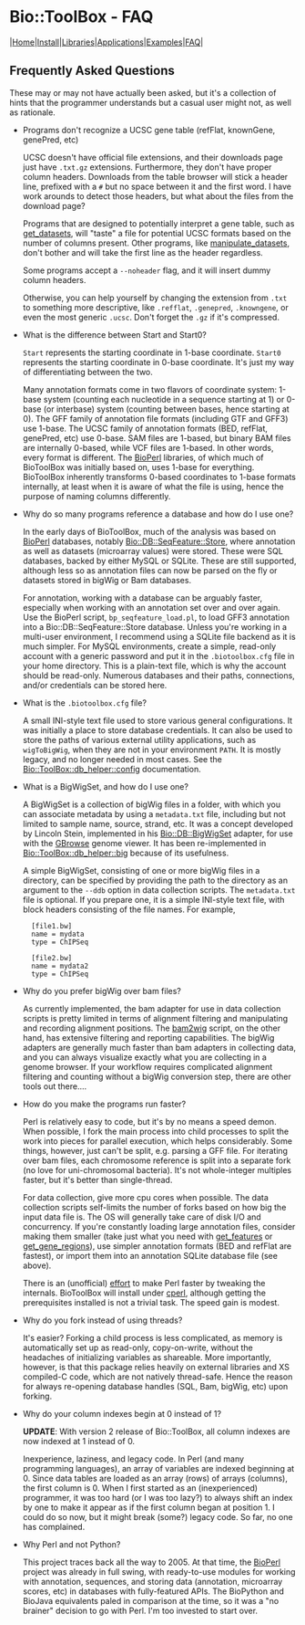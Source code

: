 # Bio::ToolBox - FAQ

|[Home](ReadMe.md)|[Install](AdvancedInstallation.md)|[Libraries](Libraries.md)|[Applications](Applications.md)|[Examples](Examples.md)|[FAQ](FAQ.md)|

## Frequently Asked Questions

These may or may not have actually been asked, but it's a collection of hints that the 
programmer understands but a casual user might not, as well as rationale.

- Programs don't recognize a UCSC gene table (refFlat, knownGene, genePred, etc)

	UCSC doesn't have official file extensions, and their downloads page just 
	have `.txt.gz` extensions. Furthermore, they don't have proper column headers. Downloads 
	from the table browser will stick a header line, prefixed with a `#` but no space
	between it and the first word. I have work arounds to detect those headers, but 
	what about the files from the download page?
	
	Programs that are designed to potentially interpret a gene table, such as
	[get_datasets](apps/get_datasets.md), will "taste" a file for potential UCSC
	formats based on the number of columns present. Other programs, like
	[manipulate_datasets](apps/manipulate_datasets.md), don't bother and will take
	the first line as the header regardless. 
	
	Some programs accept a `--noheader` flag, and it will insert dummy column headers.
	
	Otherwise, you can help yourself by changing the extension from `.txt` to something 
	more descriptive, like `.refflat`, `.genepred`, `.knowngene`, or even the most 
	generic `.ucsc`. Don't forget the `.gz` if it's compressed.

- What is the difference between Start and Start0?

	`Start` represents the starting coordinate in 1-base coordinate. `Start0` represents 
	the starting coordinate in 0-base coordinate. It's just my way of differentiating 
	between the two.
	
	Many annotation formats come in two flavors of coordinate system: 1-base system
	(counting each nucleotide in a sequence starting at 1) or 0-base (or interbase) system
	(counting between bases, hence starting at 0). The GFF family of annotation file
	formats (including GTF and GFF3) use 1-base. The UCSC family of annotation formats
	(BED, refFlat, genePred, etc) use 0-base. SAM files are 1-based, but binary BAM files
	are internally 0-based, while VCF files are 1-based. In other words, every format is
	different. The [BioPerl](https://bioperl.org) libraries, of which much of BioToolBox
	was initially based on, uses 1-base for everything. BioToolBox inherently transforms
	0-based coordinates to 1-base formats internally, at least when it is aware of what
	the file is using, hence the purpose of naming columns differently.

- Why do so many programs reference a database and how do I use one?

	In the early days of BioToolBox, much of the analysis was based on
	[BioPerl](https://bioperl.org) databases, notably
	[Bio::DB::SeqFeature::Store](https://metacpan.org/pod/Bio::DB::SeqFeature::Store),
	where annotation as well as datasets (microarray values) were stored. These were SQL
	databases, backed by either MySQL or SQLite. These are still supported, although less
	so as annotation files can now be parsed on the fly or datasets stored in bigWig or
	Bam databases. 
	
	For annotation, working with a database can be arguably faster, especially when 
	working with an annotation set over and over again. Use the BioPerl script, 
	`bp_seqfeature_load.pl`, to load GFF3 annotation into a Bio::DB::SeqFeature::Store 
	database. Unless you're working in a multi-user environment, I recommend using a 
	SQLite file backend as it is much simpler. For MySQL environments, create a simple, 
	read-only account with a generic password and put it in the `.biotoolbox.cfg` file 
	in your home directory. This is a plain-text file, which is why the account should 
	be read-only. Numerous databases and their paths, connections, and/or credentials 
	can be stored here.

- What is the `.biotoolbox.cfg` file?

	A small INI-style text file used to store various general configurations. It was
	initially a place to store database credentials. It can also be used to store the
	paths of various external utility applications, such as `wigToBigWig`, when they are
	not in your environment `PATH`. It is mostly legacy, and no longer needed in most
	cases. See the
	[Bio::ToolBox::db_helper::config](https://metacpan.org/pod/Bio::ToolBox::db_helper::config) 
	documentation.

- What is a BigWigSet, and how do I use one?

	A BigWigSet is a collection of bigWig files in a folder, with which you can associate 
	metadata by using a `metadata.txt` file, including but not limited to sample name, 
	source, strand, etc. It was a concept developed by Lincoln Stein, implemented in his 
	[Bio::DB::BigWigSet](https://metacpan.org/pod/Bio::DB::BigWigSet) adapter, for use with 
	the [GBrowse](http://gmod.org/wiki/GBrowse) genome viewer. It has been 
	re-implemented in 
	[Bio::ToolBox::db_helper::big](https://metacpan.org/pod/Bio::ToolBox::db_helper::big)
	because of its usefulness. 
	
	A simple BigWigSet, consisting of one or more bigWig files in a directory, can be
	specified by providing the path to the directory as an argument to the `--ddb` option
	in data collection scripts. The `metadata.txt` file is optional. If you prepare one,
	it is a simple INI-style text file, with block headers consisting of the file names.
	For example, 
	    
	    [file1.bw]
		name = mydata
		type = ChIPSeq
	
		[file2.bw]
		name = mydata2
		type = ChIPSeq

- Why do you prefer bigWig over bam files?

	As currently implemented, the bam adapter for use in data collection scripts is
	pretty limited in terms of alignment filtering and manipulating and recording
	alignment positions. The [bam2wig](apps/bam2wig.md) script, on the other hand,
	has extensive filtering and reporting capabilities. The bigWig adapters are
	generally much faster than bam adapters in collecting data, and you can always
	visualize exactly what you are collecting in a genome browser. If your workflow
	requires complicated alignment filtering and counting without a bigWig conversion
	step, there are other tools out there....

- How do you make the programs run faster?

	Perl is relatively easy to code, but it's by no means a speed demon. When possible, 
	I fork the main process into child processes to split the work into pieces for 
	parallel execution, which helps considerably. Some things, however, just can't be 
	split, e.g. parsing a GFF file. For iterating over bam files, each chromosome 
	reference is split into a separate fork (no love for uni-chromosomal bacteria). It's 
	not whole-integer multiples faster, but it's better than single-thread. 
	
	For data collection, give more cpu cores when possible. The data collection
	scripts self-limits the number of forks based on how big the input data file is.
	The OS will generally take care of disk I/O and concurrency. If you're constantly
	loading large annotation files, consider making them smaller (take just what you
	need with [get_features](apps/get_features.md) or
	[get_gene_regions](apps/get_gene_regions.md)), use simpler annotation formats
	(BED and refFlat are fastest), or import them into an annotation SQLite database
	file (see above).
	
	There is an (unofficial) [effort](http://perl11.org) to make Perl faster by tweaking 
	the internals. BioToolBox will install under [cperl](http://perl11.org/cperl/), 
	although getting the prerequisites installed is not a trivial task. The speed gain 
	is modest.

- Why do you fork instead of using threads?

	It's easier? Forking a child process is less complicated, as memory is automatically 
	set up as read-only, copy-on-write, without the headaches of initializing variables as 
	shareable. More importantly, however, is that this package relies heavily on 
	external libraries and XS compiled-C code, which are not natively thread-safe. 
	Hence the reason for always re-opening database handles (SQL, Bam, bigWig, etc) upon 
	forking.

- Why do your column indexes begin at 0 instead of 1?

	**UPDATE**: With version 2 release of Bio::ToolBox, all column indexes are now
	indexed at 1 instead of 0. 
	
	Inexperience, laziness, and legacy code. In Perl (and many programming languages), 
	an array of variables are indexed beginning at 0. Since data tables are loaded as 
	an array (rows) of arrays (columns), the first column is 0. When I first started as 
	an (inexperienced) programmer, it was too hard (or I was too lazy?) to always shift 
	an index by one to make it appear as if the first column began at position 1. I 
	could do so now, but it might break (some?) legacy code. So far, no one has 
	complained.

- Why Perl and not Python?

	This project traces back all the way to 2005. At that time, the
	[BioPerl](https://bioperl.org) project was already in full swing, with ready-to-use
	modules for working with annotation, sequences, and storing data (annotation,
	microarray scores, etc) in databases with fully-featured APIs. The BioPython and
	BioJava equivalents paled in comparison at the time, so it was a "no brainer" decision
	to go with Perl. I'm too invested to start over. 


